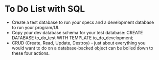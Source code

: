 # To Do List with SQL

* Create a test database to run your specs and a development database to run your program/UI.
* Copy your dev database schema for your test database: 
	CREATE DATABASE to_do_test WITH TEMPLATE to_do_development;
* CRUD (Create, Read, Update, Destroy) - just about everything you would want to do on a database-backed object can be boiled down to these four actions.